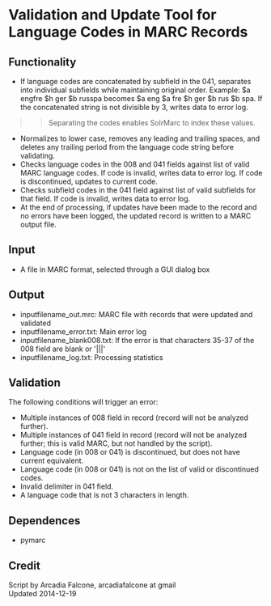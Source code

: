 Validation and Update Tool for Language Codes in MARC Records
=============================================================

Functionality
-------------
* If language codes are concatenated by subfield in the 041, separates into individual subfields while maintaining original order. Example: $a engfre $h ger $b russpa becomes $a eng $a fre $h ger $b rus $b spa. If the concatenated string is not divisible by 3, writes data to error log.  
>> Separating the codes enables SolrMarc to index these values.
* Normalizes to lower case, removes any leading and trailing spaces, and deletes any trailing period from the language code string before validating.
* Checks language codes in the 008 and 041 fields against list of valid MARC language codes. If code is invalid, writes data to error log. If code is discontinued, updates to current code.
* Checks subfield codes in the 041 field against list of valid subfields for that field. If code is invalid, writes data to error log.
* At the end of processing, if updates have been made to the record and no errors have been logged, the updated record is written to a MARC output file.

Input
-----
* A file in MARC format, selected through a GUI dialog box

Output
------
* inputfilename_out.mrc: MARC file with records that were updated and validated
* inputfilename_error.txt: Main error log
* inputfilename_blank008.txt: If the error is that characters 35-37 of the 008 field are blank or '|||'
* inputfilename_log.txt: Processing statistics

Validation
----------
The following conditions will trigger an error:

* Multiple instances of 008 field in record (record will not be analyzed further).
* Multiple instances of 041 field in record (record will not be analyzed further; this is valid MARC, but not handled by the script).
* Language code (in 008 or 041) is discontinued, but does not have current equivalent.
* Language code (in 008 or 041) is not on the list of valid or discontinued codes.
* Invalid delimiter in 041 field.
* A language code that is not 3 characters in length.

Dependences
-----------
* pymarc

Credit
------
Script by Arcadia Falcone, arcadiafalcone at gmail  
Updated 2014-12-19

